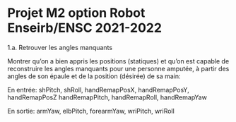 # Projet M2 option Robot Enseirb/ENSC 2021-2022

1.a. Retrouver les angles manquants

Montrer qu’on a bien appris les positions (statiques) et qu’on est capable de reconstruire les angles manquants pour une personne amputée, à partir des angles de son épaule et de la position (désirée) de sa main:

En entrée: shPitch, shRoll, handRemapPosX, handRemapPosY, handRemapPosZ handRemapPitch, handRemapRoll, handRemapYaw

En sortie: armYaw, elbPitch, forearmYaw, wriPitch, wriRoll
